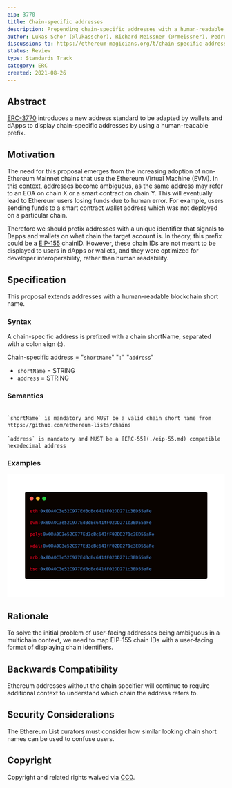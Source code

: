 ```yaml
---
eip: 3770
title: Chain-specific addresses
description: Prepending chain-specific addresses with a human-readable chain identifier
author: Lukas Schor (@lukasschor), Richard Meissner (@rmeissner), Pedro Gomes (@pedrouid), ligi <ligi@ligi.de>
discussions-to: https://ethereum-magicians.org/t/chain-specific-addresses/6449
status: Review
type: Standards Track
category: ERC
created: 2021-08-26
---
```


## Abstract

[ERC-3770](./eip-3770.md) introduces a new address standard to be adapted by wallets and dApps to display chain-specific addresses by using a human-reacable prefix.
  
## Motivation

The need for this proposal emerges from the increasing adoption of non-Ethereum Mainnet chains that use the Ethereum Virtual Machine (EVM). In this context, addresses become ambiguous, as the same address may refer to an EOA on chain X or a smart contract on chain Y. This will eventually lead to Ethereum users losing funds due to human error. For example, users sending funds to a smart contract wallet address which was not deployed on a particular chain.

Therefore we should prefix addresses with a unique identifier that signals to Dapps and wallets on what chain the target account is. In theory, this prefix could be a [EIP-155](./eip-155.md) chainID. However, these chain IDs are not meant to be displayed to users in dApps or wallets, and they were optimized for developer interoperability, rather than human readability.

## Specification

This proposal extends addresses with a human-readable blockchain short name.

### Syntax

A chain-specific address is prefixed with a chain shortName, separated with a colon sign (:).

Chain-specific address = "`shortName`" "`:`" "`address`"
- `shortName` = STRING
- `address` = STRING

### Semantics

```

`shortName` is mandatory and MUST be a valid chain short name from https://github.com/ethereum-lists/chains
  
`address` is mandatory and MUST be a [ERC-55](./eip-55.md) compatible hexadecimal address

```

### Examples

![Chain-specific addresses](../assets/eip-3770/examples.png "Examples of chain-specific addresses")

## Rationale

To solve the initial problem of user-facing addresses being ambiguous in a multichain context, we need to map EIP-155 chain IDs with a user-facing format of displaying chain identifiers.

## Backwards Compatibility

Ethereum addresses without the chain specifier will continue to require additional context to understand which chain the address refers to.

## Security Considerations

The Ethereum List curators must consider how similar looking chain short names can be used to confuse users.

## Copyright

Copyright and related rights waived via [CC0](../LICENSE.md).
